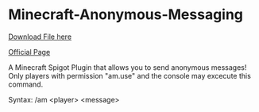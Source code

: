 # Minecraft-Anonymous-Messaging
<!-- Place this tag where you want the button to render. -->
<a class="github-button" href="https://github.com/jroo3121/Minecraft-Anonymous-Messaging/blob/main/Minecraft%20Anonymous%20Message/bin/resources/anonymousmessaging.jar" data-icon="octicon-download" aria-label="Download dd/ddd on GitHub">Download File here</a>
<p>
  <a href="https://google.com">Official Page</a>
  <p>
A Minecraft Spigot Plugin that allows you to send anonymous messages!
Only players with permission "am.use" and the console may excecute this command. 
    <p>
Syntax: /am &#60player&#62 &#60message&#62
